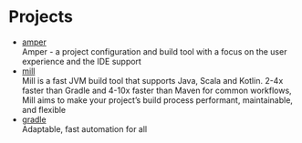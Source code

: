 # Projects

- [amper](https://github.com/JetBrains/amper)
  <br/>Amper - a project configuration and build tool with a focus on the user experience and the IDE support
- [mill](https://github.com/com-lihaoyi/mill)
  <br/>Mill is a fast JVM build tool that supports Java, Scala and Kotlin. 2-4x faster than Gradle and 4-10x faster than
  Maven for common workflows, Mill aims to make your project’s build process performant, maintainable, and flexible
- [gradle](https://github.com/gradle/gradle)
  <br/>Adaptable, fast automation for all